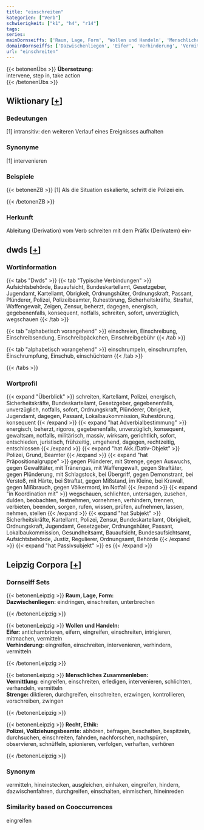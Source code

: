 ```yaml
---
title: "einschreiten"
kategorien: ["Verb"]
schwierigkeit: ["k1", "h4", "r14"]
tags:
series:
mainDornseiffs: ['Raum, Lage, Form', 'Wollen und Handeln', 'Menschliches Zusammenleben', 'Recht, Ethik']
domainDornseiffs: ['Dazwischenliegen', 'Eifer', 'Verhinderung', 'Vermittlung', 'Strenge', 'Polizei, Vollziehungsbeamte']
url: "einschreiten"
---
```


{{< betonenÜbs >}}
**Übersetzung:**  
intervene, step in, take action  
{{< /betonenÜbs >}}

## Wiktionary [[+](https://de.wiktionary.org/wiki/einschreiten)]

### Bedeutungen
[1] intransitiv: den weiteren Verlauf eines Ereignisses aufhalten  

### Synonyme
[1] intervenieren  

### Beispiele
{{< betonenZB >}}
[1] Als die Situation eskalierte, schritt die Polizei ein.  

{{< /betonenZB >}}
### Herkunft
Ableitung (Derivation) vom Verb schreiten mit dem Präfix (Derivatem) ein-  



## dwds [[+](https://www.dwds.de/wb/einschreiten)]

### Wortinformation
{{< tabs "Dwds" >}}
{{< tab "Typische Verbindungen" >}}
Aufsichtsbehörde, Bauaufsicht, Bundeskartellamt, Gesetzgeber, Jugendamt, Kartellamt, Obrigkeit, Ordnungshüter, Ordnungskraft, Passant, Plünderer, Polizei, Polizeibeamter, Ruhestörung, Sicherheitskräfte, Straftat, Waffengewalt, Zeigen, Zensur, beherzt, dagegen, energisch, gegebenenfalls, konsequent, notfalls, schreiten, sofort, unverzüglich, wegschauen
{{< /tab >}}

{{< tab "alphabetisch vorangehend" >}}
einschreien, Einschreibung, Einschreibsendung, Einschreibpäckchen, Einschreibgebühr
{{< /tab >}}

{{< tab "alphabetisch vorangehend" >}}
einschrumpeln, einschrumpfen, Einschrumpfung, Einschub, einschüchtern
{{< /tab >}}

{{< /tabs >}}

### Wortprofil
{{< expand "Überblick" >}} schreiten, Kartellamt, Polizei, energisch, Sicherheitskräfte, Bundeskartellamt, Gesetzgeber, gegebenenfalls, unverzüglich, notfalls, sofort, Ordnungskraft, Plünderer, Obrigkeit, Jugendamt, dagegen, Passant, Lokalbaukommission, Ruhestörung, konsequent {{< /expand >}}
{{< expand "hat Adverbialbestimmung" >}} energisch, beherzt, rigoros, gegebenenfalls, unverzüglich, konsequent, gewaltsam, notfalls, militärisch, massiv, wirksam, gerichtlich, sofort, entschieden, juristisch, frühzeitig, umgehend, dagegen, rechtzeitig, entschlossen {{< /expand >}}
{{< expand "hat Akk./Dativ-Objekt" >}} Polizei, Grund, Beamter {{< /expand >}}
{{< expand "hat Präpositionalgruppe" >}} gegen Plünderer, mit Strenge, gegen Auswuchs, gegen Gewalttäter, mit Tränengas, mit Waffengewalt, gegen Straftäter, gegen Plünderung, mit Schlagstock, bei Übergriff, gegen Demonstrant, bei Verstoß, mit Härte, bei Straftat, gegen Mißstand, im Kleine, bei Krawall, gegen Mißbrauch, gegen Völkermord, im Notfall {{< /expand >}}
{{< expand "in Koordination mit" >}} wegschauen, schlichten, untersagen, zusehen, dulden, beobachten, festnehmen, vornehmen, verhindern, trennen, verbieten, beenden, sorgen, rufen, wissen, prüfen, aufnehmen, lassen, nehmen, stellen {{< /expand >}}
{{< expand "hat Subjekt" >}} Sicherheitskräfte, Kartellamt, Polizei, Zensur, Bundeskartellamt, Obrigkeit, Ordnungskraft, Jugendamt, Gesetzgeber, Ordnungshüter, Passant, Lokalbaukommission, Gesundheitsamt, Bauaufsicht, Bundesaufsichtsamt, Aufsichtsbehörde, Justiz, Regulierer, Ordnungsamt, Behörde {{< /expand >}}
{{< expand "hat Passivsubjekt" >}} es {{< /expand >}}

## Leipzig Corpora [[+](https://corpora.uni-leipzig.de/en/res?word=einschreiten&corpusId=deu_newscrawl-public_2018)]

### Dornseiff Sets
{{< betonenLeipzig >}}
**Raum, Lage, Form:**  
**Dazwischenliegen:** eindringen, einschreiten, unterbrechen  

{{< /betonenLeipzig >}}


{{< betonenLeipzig >}}
**Wollen und Handeln:**  
**Eifer:** antichambrieren, eifern, eingreifen, einschreiten, intrigieren, mitmachen, vermitteln  
**Verhinderung:** eingreifen, einschreiten, intervenieren, verhindern, vermitteln  

{{< /betonenLeipzig >}}


{{< betonenLeipzig >}}
**Menschliches Zusammenleben:**  
**Vermittlung:** eingreifen, einschreiten, erledigen, intervenieren, schlichten, verhandeln, vermitteln  
**Strenge:** diktieren, durchgreifen, einschreiten, erzwingen, kontrollieren, vorschreiben, zwingen  

{{< /betonenLeipzig >}}


{{< betonenLeipzig >}}
**Recht, Ethik:**  
**Polizei, Vollziehungsbeamte:** abhören, befragen, beschatten, bespitzeln, durchsuchen, einschreiten, fahnden, nachforschen, nachspüren, observieren, schnüffeln, spionieren, verfolgen, verhaften, verhören  

{{< /betonenLeipzig >}}

### Synonym
vermitteln, hineinstecken, ausgleichen, einhaken, eingreifen, hindern, dazwischenfahren, durchgreifen, einschalten, einmischen, hineinreden


### Similarity based on Cooccurrences
eingreifen

